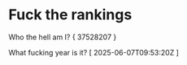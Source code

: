 # Fuck the rankings

Who the hell am I?
{ 37528207 }

What fucking year is it?
[ 2025-06-07T09:53:20Z ]
